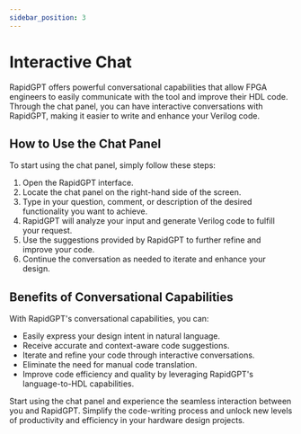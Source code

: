 ```yaml
---
sidebar_position: 3
---
```


# Interactive Chat

RapidGPT offers powerful conversational capabilities that allow FPGA engineers to easily communicate with the tool and improve their HDL code. Through the chat panel, you can have interactive conversations with RapidGPT, making it easier to write and enhance your Verilog code.

## How to Use the Chat Panel

To start using the chat panel, simply follow these steps:

1. Open the RapidGPT interface.
2. Locate the chat panel on the right-hand side of the screen.
3. Type in your question, comment, or description of the desired functionality you want to achieve.
4. RapidGPT will analyze your input and generate Verilog code to fulfill your request.
5. Use the suggestions provided by RapidGPT to further refine and improve your code.
6. Continue the conversation as needed to iterate and enhance your design.

## Benefits of Conversational Capabilities

With RapidGPT's conversational capabilities, you can:

- Easily express your design intent in natural language.
- Receive accurate and context-aware code suggestions.
- Iterate and refine your code through interactive conversations.
- Eliminate the need for manual code translation.
- Improve code efficiency and quality by leveraging RapidGPT's language-to-HDL capabilities.

Start using the chat panel and experience the seamless interaction between you and RapidGPT. Simplify the code-writing process and unlock new levels of productivity and efficiency in your hardware design projects.